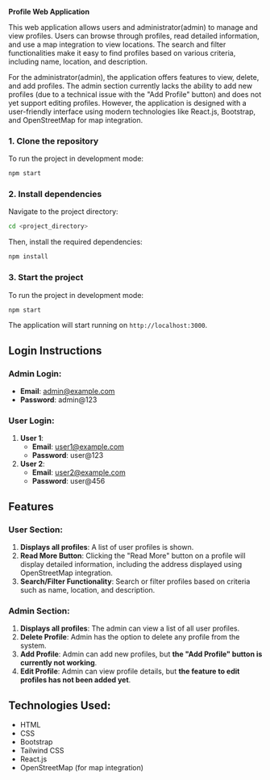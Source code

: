 **Profile Web Application**

This web application allows users and administrator(admin) to manage and view profiles. Users can browse through profiles, read detailed information, and use a map integration to view locations. The search and filter functionalities make it easy to find profiles based on various criteria, including name, location, and description.

For the administrator(admin), the application offers features to view, delete, and add profiles. The admin section currently lacks the ability to add new profiles (due to a technical issue with the "Add Profile" button) and does not yet support editing profiles. However, the application is designed with a user-friendly interface using modern technologies like React.js, Bootstrap, and OpenStreetMap for map integration.

### 1. Clone the repository
To run the project in development mode:
```bash
npm start
```

### 2. Install dependencies
Navigate to the project directory:
```bash
cd <project_directory>
```

Then, install the required dependencies:
```bash
npm install
```

### 3. Start the project
To run the project in development mode:
```bash
npm start
```

The application will start running on `http://localhost:3000`.

## Login Instructions

### Admin Login:
- **Email**: admin@example.com
- **Password**: admin@123

### User Login:
1. **User 1**:
   - **Email**: user1@example.com
   - **Password**: user@123
2. **User 2**:
   - **Email**: user2@example.com
   - **Password**: user@456

## Features

### User Section:
1. **Displays all profiles**: A list of user profiles is shown.
2. **Read More Button**: Clicking the "Read More" button on a profile will display detailed information, including the address displayed using OpenStreetMap integration.
3. **Search/Filter Functionality**: Search or filter profiles based on criteria such as name, location, and description.

### Admin Section:
1. **Displays all profiles**: The admin can view a list of all user profiles.
2. **Delete Profile**: Admin has the option to delete any profile from the system.
3. **Add Profile**: Admin can add new profiles, but **the "Add Profile" button is currently not working**.
4. **Edit Profile**: Admin can view profile details, but **the feature to edit profiles has not been added yet**.

## Technologies Used:
- HTML
- CSS
- Bootstrap
- Tailwind CSS
- React.js
- OpenStreetMap (for map integration)
